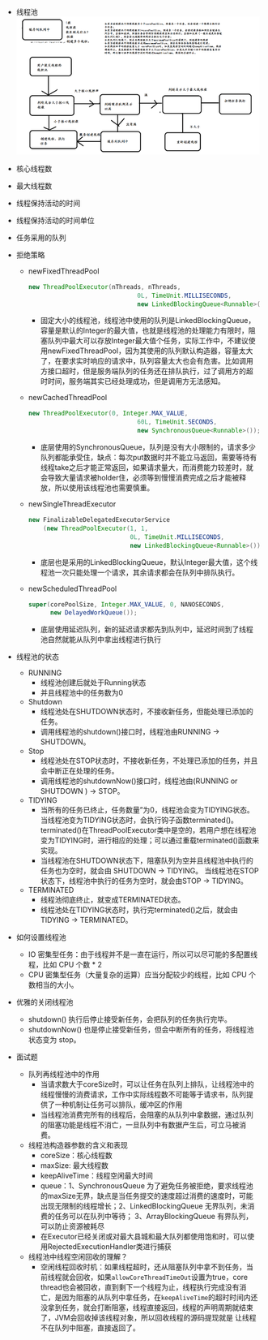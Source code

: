 - 线程池
     ![](/assets/pool.png)
 - 核心线程数
 - 最大线程数
 - 线程保持活动的时间
 - 线程保持活动的时间单位
 - 任务采用的队列
 - 拒绝策略
    - newFixedThreadPool
        ```java
        new ThreadPoolExecutor(nThreads, nThreads,
                                      0L, TimeUnit.MILLISECONDS,
                                      new LinkedBlockingQueue<Runnable>());
        ```
        - 固定大小的线程池，线程池中使用的队列是LinkedBlockingQueue，容量是默认的Integer的最大值，也就是线程池的处理能力有限时，阻塞队列中最大可以存放Integer最大值个任务，实际工作中，不建议使用newFixedThreadPool，因为其使用的队列默认构造器，容量太大了，在要求实时响应的请求中，队列容量太大也会有危害。比如调用方接口超时，但是服务端队列的任务还在排队执行，过了调用方的超时时间，服务端其实已经处理成功，但是调用方无法感知。
        
    - newCachedThreadPool
        ```java
        new ThreadPoolExecutor(0, Integer.MAX_VALUE,
                                      60L, TimeUnit.SECONDS,
                                      new SynchronousQueue<Runnable>());
        ```
        - 底层使用的SynchronousQueue，队列是没有大小限制的，请求多少队列都能承受住，缺点：每次put数据时并不能立马返回，需要等待有线程take之后才能正常返回，如果请求量大，而消费能力较差时，就会导致大量请求被holder住，必须等到慢慢消费完成之后才能被释放，所以使用该线程池也需要慎重。
    - newSingleThreadExecutor
        ```java
        new FinalizableDelegatedExecutorService
            (new ThreadPoolExecutor(1, 1,
                                    0L, TimeUnit.MILLISECONDS,
                                    new LinkedBlockingQueue<Runnable>()));
        ```
        - 底层也是采用的LinkedBlockingQueue，默认Integer最大值，这个线程池一次只能处理一个请求，其余请求都会在队列中排队执行。
    - newScheduledThreadPool
        ```java
        super(corePoolSize, Integer.MAX_VALUE, 0, NANOSECONDS,
              new DelayedWorkQueue());
        ```
        - 底层使用延迟队列，新的延迟请求都先到队列中，延迟时间到了线程池自然就能从队列中拿出线程进行执行
        
- 线程池的状态
  - RUNNING
      - 线程池创建后就处于Running状态
      - 并且线程池中的任务数为0
  - Shutdown
      - 线程池处在SHUTDOWN状态时，不接收新任务，但能处理已添加的任务。 
      - 调用线程池的shutdown()接口时，线程池由RUNNING -> SHUTDOWN。
  - Stop
      - 线程池处在STOP状态时，不接收新任务，不处理已添加的任务，并且会中断正在处理的任务。
      - 调用线程池的shutdownNow()接口时，线程池由(RUNNING or SHUTDOWN ) -> STOP。
  - TIDYING 
      - 当所有的任务已终止，任务数量”为0，线程池会变为TIDYING状态。当线程池变为TIDYING状态时，会执行钩子函数terminated()。terminated()在ThreadPoolExecutor类中是空的，若用户想在线程池变为TIDYING时，进行相应的处理；可以通过重载terminated()函数来实现。
      - 当线程池在SHUTDOWN状态下，阻塞队列为空并且线程池中执行的任务也为空时，就会由 SHUTDOWN -> TIDYING。 当线程池在STOP状态下，线程池中执行的任务为空时，就会由STOP -> TIDYING。
  - TERMINATED 
      - 线程池彻底终止，就变成TERMINATED状态。 
      - 线程池处在TIDYING状态时，执行完terminated()之后，就会由 TIDYING -> TERMINATED。
 
- 如何设置线程池
    - IO 密集型任务：由于线程并不是一直在运行，所以可以尽可能的多配置线程，比如 CPU 个数 * 2
    - CPU 密集型任务（大量复杂的运算）应当分配较少的线程，比如 CPU 个数相当的大小。
    
- 优雅的关闭线程池
    - shutdown() 执行后停止接受新任务，会把队列的任务执行完毕。
    - shutdownNow() 也是停止接受新任务，但会中断所有的任务，将线程池状态变为 stop。
    
- 面试题
    - 队列再线程池中的作用
        - 当请求数大于coreSize时，可以让任务在队列上排队，让线程池中的线程慢慢的消费请求，工作中实际线程数不可能等于请求书，队列提供了一种机制让任务可以排队，缓冲区的作用
        - 当线程池消费完所有的线程后，会阻塞的从队列中拿数据，通过队列的阻塞功能是线程不消亡，一旦队列中有数据产生后，可立马被消费。
    - 线程池构造器参数的含义和表现
        - coreSize：核心线程数
        - maxSize: 最大线程数
        - keepAliveTime：线程空闲最大时间
        - queue：1、SynchronousQueue 为了避免任务被拒绝，要求线程池的maxSize无界，缺点是当任务提交的速度超过消费的速度时，可能出现无限制的线程增长；2、LinkedBlockingQueue 无界队列，未消费的任务可以在队列中等待； 3、ArrayBlockingQueue 有界队列，可以防止资源被耗尽
        - 在Executor已经关闭或对最大县城和最大队列都使用饱和时，可以使用RejectedExecutionHandler类进行捕获
    - 线程池中线程空闲回收的理解？
        - 空闲线程回收时机：如果线程超时，还从阻塞队列中拿不到任务，当前线程就会回收，如果`allowCoreThreadTimeOut`设置为true，core thread也会被回收，直到剩下一个线程为止，线程执行完成没有消亡，是因为阻塞的从队列中拿任务，在`keepAliveTime`的超时时间内还没拿到任务，就会打断阻塞，线程直接返回，线程的声明周期就结束了，JVM会回收掉该线程对象，所以回收线程的源码提现就是 让线程不在队列中阻塞，直接返回了。
        
        
        
        
        

  
    